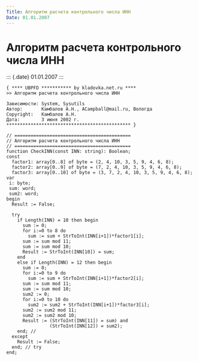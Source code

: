 ```yaml
---
Title: Алгоритм расчета контрольного числа ИНН
Date: 01.01.2007
---
```



Алгоритм расчета контрольного числа ИНН
=======================================

::: {.date}
01.01.2007
:::

    { **** UBPFD *********** by kladovka.net.ru ****
    >> Алгоритм расчета контрольного числа ИНН
     
    Зависимости: System, Sysutils
    Автор:       Камбалов А.Н., ACampball@mail.ru, Вологда
    Copyright:   Камбалов А.Н.
    Дата:        3 июня 2002 г.
    ********************************************** }
     
    // ===========================================
    // Алгоритм расчета контрольного числа ИНН
    // ===========================================
    function CheckINN(const INN: string): Boolean;
    const
      factor1: array[0..8] of byte = (2, 4, 10, 3, 5, 9, 4, 6, 8);
      factor2: array[0..9] of byte = (7, 2, 4, 10, 3, 5, 9, 4, 6, 8);
      factor3: array[0..10] of byte = (3, 7, 2, 4, 10, 3, 5, 9, 4, 6, 8);
    var
     i: byte;
     sum: word;
     sum2: word;
    begin
      Result := False;
     
      try
        if Length(INN) = 10 then begin
          sum := 0;
          for i:=0 to 8 do
            sum := sum + StrToInt(INN[i+1])*factor1[i];
          sum := sum mod 11;
          sum := sum mod 10;
          Result := StrToInt(INN[10]) = sum;
        end
        else if Length(INN) = 12 then begin
          sum := 0;
          for i:=0 to 9 do
            sum := sum + StrToInt(INN[i+1])*factor2[i];
          sum := sum mod 11;
          sum := sum mod 10;
          sum2 := 0;
          for i:=0 to 10 do
            sum2 := sum2 + StrToInt(INN[i+1])*factor3[i];
          sum2 := sum2 mod 11;
          sum2 := sum2 mod 10;
          Result := (StrToInt(INN[11]) = sum) and
                    (StrToInt(INN[12]) = sum2);
        end; //
      except
        Result := False;
      end; // try
    end;
